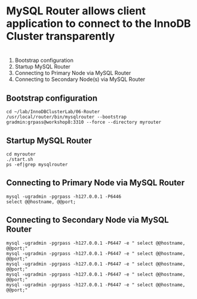 # MySQL Router allows client application to connect to the InnoDB Cluster transparently
#
1. Bootstrap configuration
2. Startup MySQL Router
3. Connecting to Primary Node via MySQL Router
4. Connecting to Secondary Node(s) via MySQL Router

## Bootstrap configuration

```
cd ~/lab/InnoDBClusterLab/06-Router
/usr/local/router/bin/mysqlrouter --bootstrap gradmin:grpass@workshop8:3310 --force --directory myrouter
```


## Startup MySQL Router
```
cd myrouter
./start.sh
ps -ef|grep mysqlrouter
```

## Connecting to Primary Node via MySQL Router

```
mysql -ugradmin -pgrpass -h127.0.0.1 -P6446
select @@hostname, @@port;
```

## Connecting to Secondary Node via MySQL Router

```
mysql -ugradmin -pgrpass -h127.0.0.1 -P6447 -e " select @@hostname, @@port;"
mysql -ugradmin -pgrpass -h127.0.0.1 -P6447 -e " select @@hostname, @@port;"
mysql -ugradmin -pgrpass -h127.0.0.1 -P6447 -e " select @@hostname, @@port;"
mysql -ugradmin -pgrpass -h127.0.0.1 -P6447 -e " select @@hostname, @@port;"
mysql -ugradmin -pgrpass -h127.0.0.1 -P6447 -e " select @@hostname, @@port;"
```








